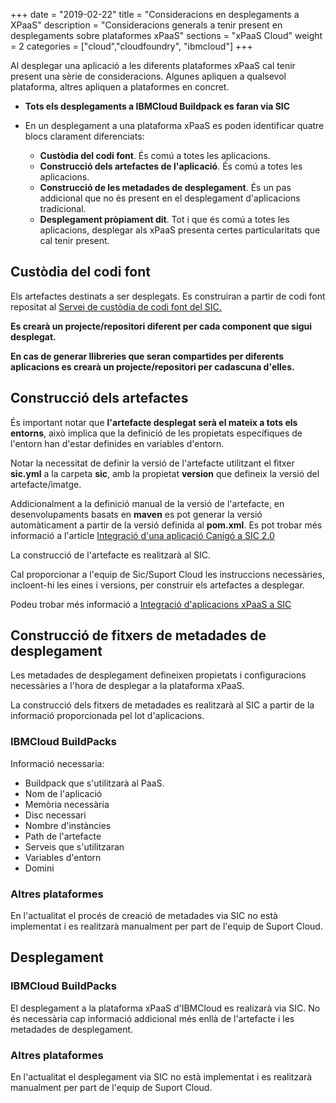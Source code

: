+++
date        = "2019-02-22"
title       = "Consideracions en desplegaments a XPaaS"
description = "Consideracions generals a tenir present en desplegaments sobre plataformes xPaaS"
sections    = "xPaaS Cloud"
weight      = 2
categories  = ["cloud","cloudfoundry", "ibmcloud"]
+++

Al desplegar una aplicació a les diferents plataformes xPaaS cal tenir present una sèrie de consideracions.
Algunes apliquen a qualsevol plataforma, altres apliquen a plataformes en concret.

- **Tots els desplegaments a IBMCloud Buildpack es faran via SIC**
- En un desplegament a una plataforma xPaaS es poden identificar quatre blocs clarament diferenciats:

  - **Custòdia del codi font**. És comú a totes les aplicacions.
  - **Construcció dels artefactes de l'aplicació**. És comú a totes les aplicacions.
  - **Construcció de les metadades de desplegament**. És un pas addicional que no és present en el desplegament d'aplicacions tradicional.
  - **Desplegament pròpiament dit**. Tot i que és comú a totes les aplicacions, desplegar als xPaaS presenta certes particularitats que cal tenir present.

## Custòdia del codi font

Els artefactes destinats a ser desplegats. Es construiran a partir de codi font repositat al [Servei de custòdia de codi font del SIC.](https://canigo.ctti.gencat.cat/sic-serveis/scm/)

**Es crearà un projecte/repositori diferent per cada component que sigui desplegat.**

**En cas de generar llibreries que seran compartides per diferents aplicacions es crearà un projecte/repositori per cadascuna d'elles.**

## Construcció dels artefactes

És important notar que **l'artefacte desplegat serà el mateix a tots els entorns**, això implica que la definició de les propietats específiques de l'entorn han d'estar definides en variables d'entorn.

Notar la necessitat de definir la versió de l'artefacte utilitzant el fitxer **sic.yml** a la carpeta **sic**, amb la propietat **version** que defineix la versió del artefacte/imatge.

Addicionalment a la definició manual de la versió de l'artefacte, en desenvolupaments basats en **maven** es pot generar la versió automàticament a partir de la versió definida al **pom.xml**. Es pot trobar més informació a l'article [Integració d'una aplicació Canigó a SIC 2.0](https://canigo.ctti.gencat.cat/howtos/2017-12-howto-integracio_canigo_sic/)

La construcció de l'artefacte es realitzarà al SIC.

Cal proporcionar a l'equip de Sic/Suport Cloud les instruccions necessàries, incloent-hi les eines i versions, per construir els artefactes a desplegar.

Podeu trobar més informació a [Integració d'aplicacions xPaaS a SIC](https://canigo.ctti.gencat.cat/draft/cloud-xpaas/integracio-xpaas-sic/)

## Construcció de fitxers de metadades de desplegament

Les metadades de desplegament defineixen propietats i configuracions necessàries a l'hora de desplegar a la plataforma xPaaS.

La construcció dels fitxers de metadades es realitzarà al SIC a partir de la informació proporcionada pel lot d'aplicacions.

### IBMCloud BuildPacks

Informació necessaria:

- Buildpack que s'utilitzarà al PaaS.
- Nom de l'aplicació
- Memòria necessària
- Disc necessari
- Nombre d'instàncies
- Path de l'artefacte
- Serveis que s'utilitzaran
- Variables d'entorn
- Domini

### Altres plataformes

En l'actualitat el procés de creació de metadades via SIC no està implementat i es realitzarà manualment per part de l'equip de Suport Cloud.

## Desplegament

### IBMCloud BuildPacks

El desplegament a la plataforma xPaaS d'IBMCloud es realizarà via SIC.
No és necessària cap informació addicional més enllà de l'artefacte i les metadades de desplegament.

### Altres plataformes

En l'actualitat el desplegament via SIC no està implementat i es realitzarà manualment per part de l'equip de Suport Cloud.
